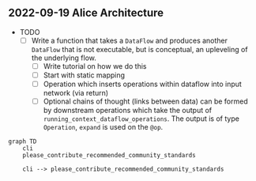 ## 2022-09-19 Alice Architecture

- TODO
  - [ ] Write a function that takes a `DataFlow` and produces another `DataFlow`
        that is not executable, but is conceptual, an upleveling of the underlying
        flow.
    - [ ] Write tutorial on how we do this
    - [ ] Start with static mapping
    - [ ] Operation which inserts operations within dataflow into input network (via return)
    - [ ] Optional chains of thought (links between data) can be formed by downstream operations
          which take the output of `running_context_dataflow_operations`. The output is of type
          `Operation`, `expand` is used on the `@op`.

```mermaid
graph TD
    cli
    please_contribute_recommended_community_standards

    cli --> please_contribute_recommended_community_standards
    
```